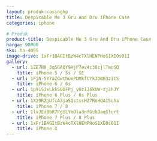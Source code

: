 ```yaml
---
layout: produk-casinghp
title: Despicable Me 3 Gru And Dru iPhone Case
categories: iphone

# Produk
product-title: Despicable Me 3 Gru And Dru iPhone Case
harga: 90000
sku: hn-4095
image-drive: 1xFr1BAGItBzW4cTXlHENPHoS1XE0s01I
gallery:
  - url: 1ZE7N8_Jq5GAQY9HjP7ev4c38cjlTmoSQ
    title: iPhone 5 / 5s / SE
  - url: 1FjN-5Y7aZGwthuxPDMkfCYkJDmB3ziCS
    title: iPhone 6 / 6s
  - url: 1p915JxLkk50DFPj_yGzIJ6kUW-zj2hJY
    title: iPhone 6 Plus / 6s Plus
  - url: 1X29RZjUfcA3ja5QstssHZ7RoHQAI5cha
    title: iPhone 7 / 8
  - url: 1lvJEaBbR7FgULYmOla3nfGukOaqGlurt
    title: iPhone 7 Plus / 8 Plus
  - url: 1xFr1BAGItBzW4cTXlHENPHoS1XE0s01I
    title: iPhone X
---
```

